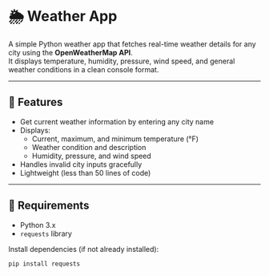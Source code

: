 # 🌦️ Weather App

A simple Python weather app that fetches real-time weather details for any city using the **OpenWeatherMap API**.  
It displays temperature, humidity, pressure, wind speed, and general weather conditions in a clean console format.

---

## 🚀 Features
- Get current weather information by entering any city name  
- Displays:
  - Current, maximum, and minimum temperature (°F)
  - Weather condition and description
  - Humidity, pressure, and wind speed
- Handles invalid city inputs gracefully  
- Lightweight (less than 50 lines of code)

---

## 🧰 Requirements
- Python 3.x  
- `requests` library

Install dependencies (if not already installed):
```bash
pip install requests


